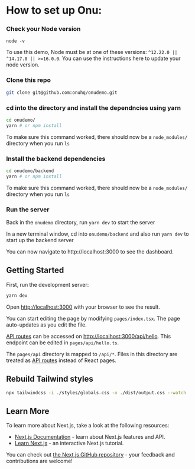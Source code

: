 # How to set up Onu:

### Check your Node version
```
node -v
```

To use this demo, Node must be at one of these versions: `^12.22.0 || ^14.17.0 || >=16.0.0`. You can use the instructions here to update your node version.


### Clone this repo

```bash
git clone git@github.com:onuhq/onudemo.git
```

### cd into the directory and install the dependncies using yarn
```bash
cd onudemo/
yarn # or npm install
```

To make sure this command worked, there should now be a `node_modules/` directory when you run `ls`

### Install the backend dependencies
```bash
cd onudemo/backend
yarn # or npm install
```

To make sure this command worked, there should now be a `node_modules/` directory when you run `ls`


### Run the server
Back in the `onudemo` directory, run `yarn dev` to start the server 

In a new terminal window, cd into `onudemo/backend` and also run `yarn dev` to start up the backend server


You can now navigate to http://localhost:3000 to see the dashboard.


## Getting Started

First, run the development server:

```bash
yarn dev
```

Open [http://localhost:3000](http://localhost:3000) with your browser to see the result.

You can start editing the page by modifying `pages/index.tsx`. The page auto-updates as you edit the file.

[API routes](https://nextjs.org/docs/api-routes/introduction) can be accessed on [http://localhost:3000/api/hello](http://localhost:3000/api/hello). This endpoint can be edited in `pages/api/hello.ts`.

The `pages/api` directory is mapped to `/api/*`. Files in this directory are treated as [API routes](https://nextjs.org/docs/api-routes/introduction) instead of React pages.


## Rebuild Tailwind styles
```bash
npx tailwindcss -i ./styles/globals.css -o ./dist/output.css --watch
```

## Learn More

To learn more about Next.js, take a look at the following resources:

- [Next.js Documentation](https://nextjs.org/docs) - learn about Next.js features and API.
- [Learn Next.js](https://nextjs.org/learn) - an interactive Next.js tutorial.

You can check out [the Next.js GitHub repository](https://github.com/vercel/next.js/) - your feedback and contributions are welcome!

